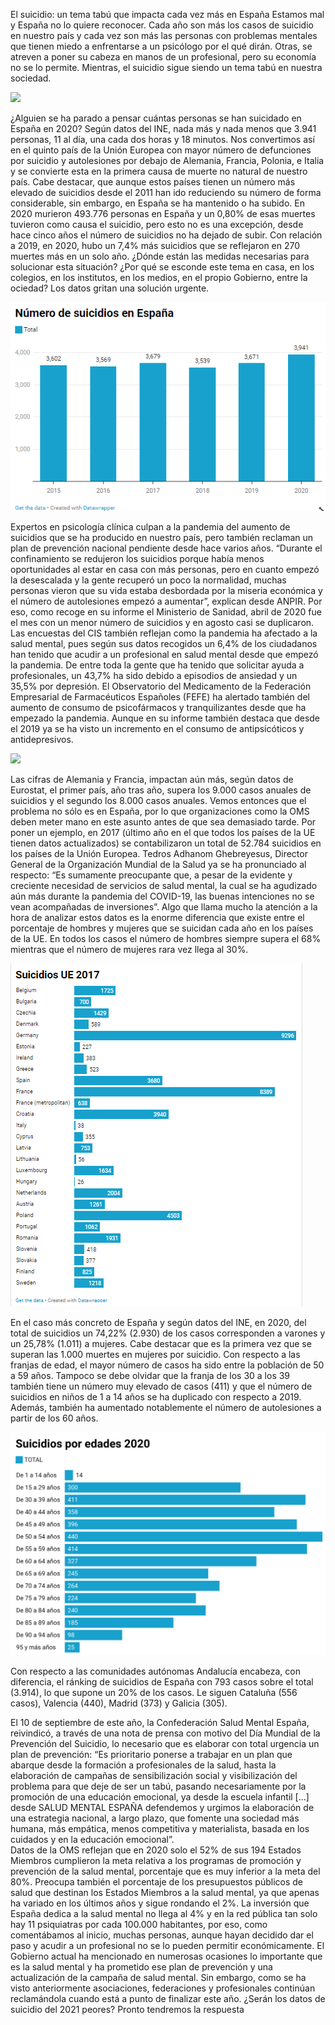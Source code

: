 El suicidio: un tema tabú que impacta cada vez más en España
Estamos mal y España no lo quiere reconocer. Cada año son más los casos de suicidio en nuestro país y cada vez son más las personas con problemas mentales que tienen miedo a enfrentarse a un psicólogo por el qué dirán. Otras, se atreven a poner su cabeza en manos de un profesional, pero su economía no se lo permite. Mientras, el suicidio sigue siendo un tema tabú en nuestra sociedad. 

![](imagen-pricipal.png)

¿Alguien se ha parado a pensar cuántas personas se han suicidado en España en 2020? Según datos del INE, nada más y nada menos que 3.941 personas, 11 al día, una cada dos horas y 18 minutos. Nos convertimos así en el quinto país de la Unión Europea con mayor número de defunciones por suicidio y autolesiones por debajo de Alemania, Francia, Polonia, e Italia y se convierte esta en la primera causa de muerte no natural de nuestro país. Cabe destacar, que aunque estos países tienen un número más elevado de suicidios desde el 2011 han ido reduciendo su número de forma considerable, sin embargo, en España se ha mantenido o ha subido.
En 2020 murieron 493.776 personas en España y un 0,80% de esas muertes tuvieron como causa el suicidio, pero esto no es una excepción, desde hace cinco años el número de suicidios no ha dejado de subir. Con relación a 2019, en 2020, hubo un 7,4% más suicidios que se reflejaron en 270 muertes más en un solo año. ¿Dónde están las medidas necesarias para solucionar esta situación? ¿Por qué se esconde este tema en casa, en los colegios, en los institutos, en los medios, en el propio Gobierno, entre la ociedad? Los datos gritan una solución urgente.

![](Numero-total-suicidios.PNG)

Expertos en psicología clínica culpan a la pandemia del aumento de suicidios que se ha producido en nuestro país, pero también reclaman un plan de prevención nacional pendiente desde hace varios años. “Durante el confinamiento se redujeron los suicidios porque había menos oportunidades al estar en casa con más personas, pero en cuanto empezó la desescalada y la gente recuperó un poco la normalidad, muchas personas vieron que su vida estaba desbordada por la miseria económica y el número de autolesiones empezó a aumentar”, explican desde ANPIR. Por eso, como recoge en su informe el Ministerio de Sanidad, abril de 2020 fue el mes con un menor número de suicidios y en agosto casi se duplicaron. 
Las encuestas del CIS también reflejan como la pandemia ha afectado a la salud mental, pues según sus datos recogidos un 6,4% de los ciudadanos han tenido que acudir a un profesional en salud mental desde que empezó la pandemia. De entre toda la gente que ha tenido que solicitar ayuda a profesionales, un 43,7% ha sido debido a episodios de ansiedad y un 35,5% por depresión.
El Observatorio del Medicamento de la Federación Empresarial de Farmacéuticos Españoles (FEFE) ha alertado también del aumento de consumo de psicofármacos y tranquilizantes desde que ha empezado la pandemia. Aunque en su informe también destaca que desde el 2019 ya se ha visto un incremento en el consumo de antipsicóticos y antidepresivos. 
 
![](https://datawrapper.dwcdn.net/derRf/1/)
           
Las cifras de Alemania y Francia, impactan aún más, según datos de Eurostat, el primer país, año tras año, supera los 9.000 casos anuales de suicidios y el segundo los 8.000 casos anuales. Vemos entonces que el problema no sólo es en España, por lo que organizaciones como la OMS deben meter mano en este asunto antes de que sea demasiado tarde. Por poner un ejemplo, en 2017 (último año en el que todos los países de la UE tienen datos actualizados) se contabilizaron un total de 52.784 suicidios en los países de la Unión Europea. 
Tedros Adhanom Ghebreyesus, Director General de la Organización Mundial de la Salud ya se ha pronunciado al respecto: “Es sumamente preocupante que, a pesar de la evidente y creciente necesidad de servicios de salud mental, la cual se ha agudizado aún más durante la pandemia del COVID-19, las buenas intenciones no se vean acompañadas de inversiones”.
Algo que llama mucho la atención a la hora de analizar estos datos es la enorme diferencia que existe entre el porcentaje de hombres y mujeres que se suicidan cada año en los países de la UE. En todos los casos el número de hombres siempre supera el 68% mientras que el número de mujeres rara vez llega al 30%.

![](Suicidios-UE-2017.PNG)

En el caso más concreto de España y según datos del INE, en 2020, del total de suicidios un 74,22% (2.930) de los casos corresponden a varones y un 25,78% (1.011) a mujeres. Cabe destacar que es la primera vez que se superan las 1.000 muertes en mujeres por suicidio. Con respecto a las franjas de edad, el mayor número de casos ha sido entre la población de 50 a 59 años. Tampoco se debe olvidar que la franja de los 30 a los 39 también tiene un número muy elevado de casos (411) y que el número de suicidios en niños de 1 a 14 años se ha duplicado con respecto a 2019. Además, también ha aumentado notablemente el número de autolesiones a partir de los 60 años.

![](Suicidios-por-edades.png)


Con respecto a las comunidades autónomas Andalucía encabeza, con diferencia, el ránking de suicidios de España con 793 casos sobre el total (3.914), lo que supone un 20% de los casos. Le siguen Cataluña (556 casos), Valencia (440), Madrid (373) y Galicia (305).

El 10 de septiembre de este año, la Confederación Salud Mental España, reivindicó, a través de una nota de prensa con motivo del Día Mundial de la Prevención del Suicidio, lo necesario que es elaborar con total urgencia un plan de prevención: “Es prioritario ponerse a trabajar en un plan que abarque desde la formación a profesionales de la salud, hasta la elaboración de campañas de sensibilización social y visibilización del problema para que deje de ser un tabú, pasando necesariamente por la promoción de una educación emocional, ya desde la escuela infantil […] desde SALUD MENTAL ESPAÑA defendemos y urgimos la elaboración de una estrategia nacional, a largo plazo, que fomente una sociedad más humana, más empática, menos competitiva y materialista, basada en los cuidados y en la educación emocional”.  
Datos de la OMS reflejan que en 2020 solo el 52% de sus 194 Estados Miembros cumplieron la meta relativa a los programas de promoción y prevención de la salud mental, porcentaje que es muy inferior a la meta del 80%. Preocupa también el porcentaje de los presupuestos públicos de salud que destinan los Estados Miembros a la salud mental, ya que apenas ha variado en los últimos años y sigue rondando el 2%. 
La inversión que España dedica a la salud mental no llega al 4% y en la red pública tan solo hay 11 psiquiatras por cada 100.000 habitantes, por eso, como comentábamos al inicio, muchas personas, aunque hayan decidido dar el paso y acudir a un profesional no se lo pueden permitir económicamente.
El Gobierno actual ha mencionado en numerosas ocasiones lo importante que es la salud mental y ha prometido ese plan de prevención y una actualización de la campaña de salud mental. Sin embargo, como se ha visto anteriormente asociaciones, federaciones y profesionales continúan reclamándola cuando está a punto de finalizar este año. 
¿Serán los datos de suicidio del 2021 peores?
Pronto tendremos la respuesta


